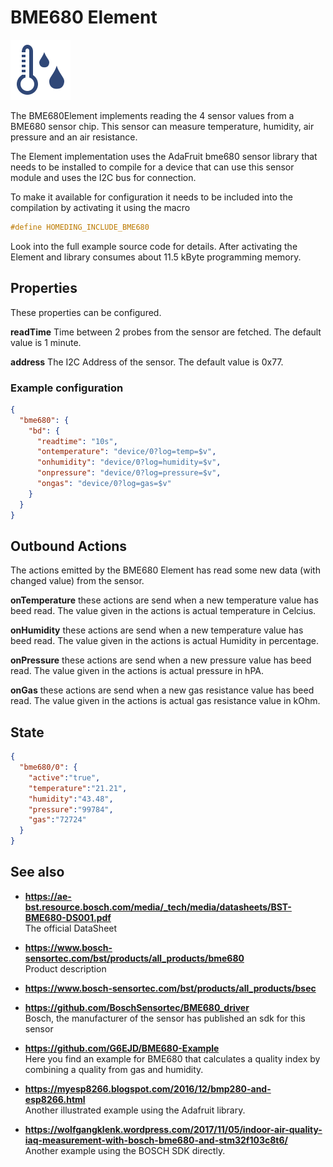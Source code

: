 # BME680 Element

<div class="excerpt">
  <img src="/i/bme680.svg">
  <p>The BME680Element implements reading the 4 sensor values from a BME680 sensor chip.
This sensor can measure temperature, humidity, air pressure and an air resistance.</p>
</div>

The Element implementation uses the AdaFruit bme680 sensor library that needs to be installed to compile for a device that can use this sensor module and
uses the I2C bus for connection.

To make it available for configuration it needs to be included into the compilation by activating it using the macro

```CPP
#define HOMEDING_INCLUDE_BME680
```

Look into the full example source code for details.
After activating the Element and library consumes about 11.5 kByte programming memory.


## Properties

These properties can be configured.

**readTime** Time between 2 probes from the sensor are fetched. The default value is 1 minute.

**address** The I2C Address of the sensor. The default value is 0x77.

### Example configuration

```JSON
{
  "bme680": {
    "bd": {
      "readtime": "10s",
      "ontemperature": "device/0?log=temp=$v",
      "onhumidity": "device/0?log=humidity=$v",
      "onpressure": "device/0?log=pressure=$v",
      "ongas": "device/0?log=gas=$v"
    }
  }
}
```


## Outbound Actions

The actions emitted by the BME680 Element has read some new data (with changed value) from the sensor.

**onTemperature** these actions are send when a new temperature value has beed read. The value given in the actions is actual temperature in Celcius.

**onHumidity** these actions are send when a new temperature value has beed read. The value given in the actions is actual Humidity in percentage.

**onPressure** these actions are send when a new pressure value has beed read. The value given in the actions is actual pressure in hPA.

**onGas** these actions are send when a new gas resistance value has beed read. The value given in the actions is actual gas resistance value in kOhm.

## State

```JSON
{
  "bme680/0": {
    "active":"true",
    "temperature":"21.21",
    "humidity":"43.48",
    "pressure":"99784",
    "gas":"72724"
  }
}
```

## See also

* **<https://ae-bst.resource.bosch.com/media/_tech/media/datasheets/BST-BME680-DS001.pdf>**
  <br> The official DataSheet

* **<https://www.bosch-sensortec.com/bst/products/all_products/bme680>**
  <br>Product description

* **<https://www.bosch-sensortec.com/bst/products/all_products/bsec>**

* **<https://github.com/BoschSensortec/BME680_driver>**
  <br>Bosch, the manufacturer of the sensor has published an sdk for this sensor

* **<https://github.com/G6EJD/BME680-Example>**
  <br>Here you find an example for BME680 that calculates a quality index by combining a quality from gas and humidity.

* **<https://myesp8266.blogspot.com/2016/12/bmp280-and-esp8266.html>**
  <br>Another illustrated example using the Adafruit library.

* **<https://wolfgangklenk.wordpress.com/2017/11/05/indoor-air-quality-iaq-measurement-with-bosch-bme680-and-stm32f103c8t6/>**
  <br>Another example using the BOSCH SDK directly.
